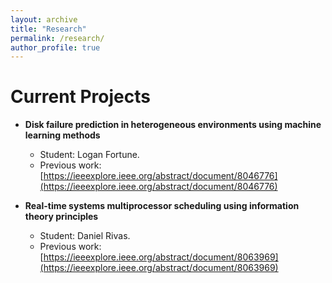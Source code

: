 ```yaml
---
layout: archive
title: "Research"
permalink: /research/
author_profile: true
---
```


<h1><b>Current Projects</b></h1>

- **Disk failure prediction in heterogeneous environments using machine learning methods**
  - Student: Logan Fortune.
  - Previous work: [https://ieeexplore.ieee.org/abstract/document/8046776](https://ieeexplore.ieee.org/abstract/document/8046776)

- **Real-time systems multiprocessor scheduling using information theory principles**
  - Student: Daniel Rivas.
  - Previous work: [https://ieeexplore.ieee.org/abstract/document/8063969](https://ieeexplore.ieee.org/abstract/document/8063969)
